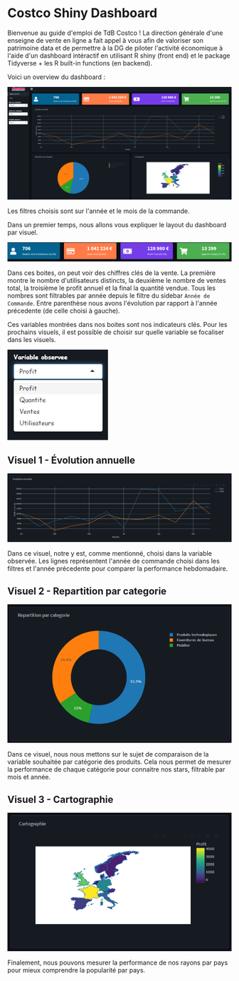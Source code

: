 # Costco Shiny Dashboard

Bienvenue au guide d'emploi de TdB Costco ! La direction générale d'une enseigne de vente en ligne a fait appel à vous afin de valoriser son patrimoine data et de permettre à la DG de piloter l'activité économique à l'aide d'un dashboard intéractif en utilisant R shiny (front end) et le package Tidyverse + les R built-in functions (en backend).

Voici un overview du dashboard : 

![Dashboard](https://github.com/mwa28/shinydashboard/blob/master/www/dashboard.png)

Les filtres choisis sont sur l'année et le mois de la commande.

Dans un premier temps, nous allons vous expliquer le layout du dashboard par visuel.

![infoBox](https://github.com/mwa28/shinydashboard/blob/master/www/infoBox.png)

Dans ces boites, on peut voir des chiffres clés de la vente. La première montre le nombre d'utilisateurs distincts, la deuxième le nombre de ventes total, la troisième le profit annuel et la final la quantité vendue. Tous les nombres sont filtrables par année depuis le filtre du sidebar `Année de Commande`. Entre parenthèse nous avons l'évolution par rapport à l'année précedente (de celle choisi à gauche).

Ces variables montrées dans nos boites sont nos indicateurs clés. Pour les prochains visuels, il est possible de choisir sur quelle variable se focaliser dans les visuels.

![variable observee](https://github.com/mwa28/shinydashboard/blob/master/www/var_obs.png)

## Visuel 1 - Évolution annuelle

![evolution annuelle](https://github.com/mwa28/shinydashboard/blob/master/www/plot1.png)

Dans ce visuel, notre y est, comme mentionné, choisi dans la variable observée. Les lignes représentent l'année de commande choisi dans les filtres et l'année précedente pour comparer la performance hebdomadaire.

## Visuel 2 - Repartition par categorie

![repartition par categorie](https://github.com/mwa28/shinydashboard/blob/master/www/pie_cat.png)

Dans ce visuel, nous nous mettons sur le sujet de comparaison de la variable souhaitée par catégorie des produits. Cela nous permet de mesurer la performance de chaque catégorie pour connaitre nos stars, filtrable par mois et année.

## Visuel 3 - Cartographie

![map](https://github.com/mwa28/shinydashboard/blob/master/www/carto.png)

Finalement, nous pouvons mesurer la performance de nos rayons par pays pour mieux comprendre la popularité par pays.
